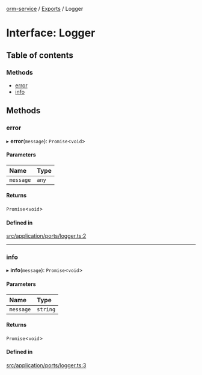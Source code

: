[orm-service](../README.md) / [Exports](../modules.md) / Logger

# Interface: Logger

## Table of contents

### Methods

- [error](Logger.md#error)
- [info](Logger.md#info)

## Methods

### error

▸ **error**(`message`): `Promise`\<`void`\>

#### Parameters

| Name | Type |
| :------ | :------ |
| `message` | `any` |

#### Returns

`Promise`\<`void`\>

#### Defined in

[src/application/ports/logger.ts:2](https://github.com/lambda-orm/lambdaorm-svc/blob/544946027110866e64f7cd501248b170a08ee945/src/application/ports/logger.ts#L2)

___

### info

▸ **info**(`message`): `Promise`\<`void`\>

#### Parameters

| Name | Type |
| :------ | :------ |
| `message` | `string` |

#### Returns

`Promise`\<`void`\>

#### Defined in

[src/application/ports/logger.ts:3](https://github.com/lambda-orm/lambdaorm-svc/blob/544946027110866e64f7cd501248b170a08ee945/src/application/ports/logger.ts#L3)
